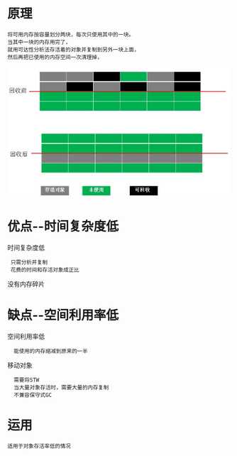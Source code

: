    
# 原理

    将可用内存按容量划分两块，每次只使用其中的一块。
    当其中一块的内存用完了，
    就用可达性分析法存活着的对象并复制到另外一块上面，
    然后再把已使用的内存空间一次清理掉，


![](https://github.com/RodJohn/JVM/blob/master/img/gccopy.jpg)

# 优点--时间复杂度低
         
时间复杂度低

	 只需分析并复制
	 花费的时间和存活对象成正比
	 
没有内存碎片  

	
    
# 缺点--空间利用率低

空间利用率低
 
      能使用的内存缩减到原来的一半    
      
移动对象

      需要将STW
      当大量对象存活时，需要大量的内存复制
      不兼容保守式GC  

    
    
# 运用

    适用于对象存活率低的情况
    
    
